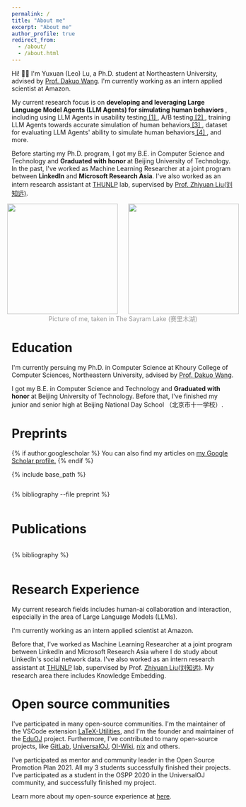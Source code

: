 ```yaml
---
permalink: /
title: "About me"
excerpt: "About me"
author_profile: true
redirect_from: 
  - /about/
  - /about.html
---
```


Hi! 👋🏻 I'm Yuxuan (Leo) Lu, a Ph.D. student at Northeastern University, advised by [Prof. Dakuo Wang](https://www.dakuowang.com/). I'm currently working as an intern applied scientist at Amazon. 

My current research focus is on <b> developing and leveraging Large Language Model Agents (LLM Agents) for simulating human behaviors </b>, including using LLM Agents in usability testing<a class="cite" href="#luUXAgentLLMAgentBased2025a"> [1] </a>, A/B testing<a class="cite" href="#wangAgentAAutomatedScalable2025"> [2] </a>, training LLM Agents towards accurate simulation of human behaviors<a class="cite" href="#luLLMAgentsThat2025"> [3] </a>, dataset for evaluating LLM Agents' ability to simulate human behaviors<a class="cite" href="#wang2025opera"> [4] </a>, and more.

Before starting my Ph.D. program, I got my B.E. in Computer Science and Technology and <b> Graduated with honor </b> at Beijing University of Technology. In the past, I've worked as Machine Learning Researcher at a joint program between **LinkedIn** and **Microsoft Research Asia**. I've also worked as an intern research assistant at [THUNLP](https://nlp.csai.tsinghua.edu.cn/) lab, supervised by [Prof. Zhiyuan Liu(刘知远)](http://nlp.csai.tsinghua.edu.cn/~lzy/).


<div style="display: flex; justify-content: center; width: 100%; column-gap: 24px;">
  <img src="/images/holding_shark.jpg" width="250px" />
  <img src="/images/holding_camera.jpg" width="250px" />
</div>
<div style="display: flex; justify-content: center; width: 100%; column-gap: 24px; color: rgba(1,1,1,0.4)">
  Picture of me, taken in The Sayram Lake (赛里木湖)
</div>

Education
=====
I'm currently persuing my Ph.D. in Computer Science at Khoury College of Computer Sciences, Northeastern University, advised by [Prof. Dakuo Wang](https://www.dakuowang.com/).

I got my B.E. in Computer Science and Technology and <b> Graduated with honor </b> at Beijing University of Technology. Before that, I've finished my junior and senior high at Beijing National Day School （北京市十一学校）.

Preprints
======
{% if author.googlescholar %}
  You can also find my articles on <u><a href="{{author.googlescholar}}">my Google Scholar profile</a>.</u>
{% endif %}

{% include base_path %}

<div class="publications" style="max-height: 80vh; overflow-y: auto">

{% bibliography --file preprint %}

</div>

Publications
======

<div class="publications" style="max-height: 80vh; overflow-y: auto">

{% bibliography %}

</div>

Research Experience
=====
My current research fields includes human-ai collaboration and interaction, especially in the area of Large Language Models (LLMs).

I'm currently working as an intern applied scientist at Amazon.

Before that, I've worked as Machine Learning Researcher at a joint program between LinkedIn and Microsoft Research Asia where I do study about LinkedIn's social network data. I've also worked as an intern research assistant at [THUNLP](https://nlp.csai.tsinghua.edu.cn/) lab, supervised by Prof. [Zhiyuan Liu(刘知远)](http://nlp.csai.tsinghua.edu.cn/~lzy/). My research area there includes Knowledge Embedding.

Open source communities
=====
I've participated in many open-source communities. I'm the maintainer of the VSCode extension [LaTeX-Utilities](https://github.com/tecosaur/LaTeX-Utilities), and I'm the founder and maintainer of the [EduOJ](https://github.com/eduoj) project. Furthermore, I've contributed to many open-source projects, like [GitLab](https://gitlab.com/gitlab-org/gitlab/-/merge_requests/20603), [UniversalOJ](https://github.com/UniversalOJ/UOJ-System), [OI-Wiki](https://github.com/OI-wiki/OI-wiki/), [nix](https://github.com/nix-rust/nix/) and others.

I've participated as mentor and community leader in the Open Source Promotion Plan 2021. All my 3 students successfully finished their projects. I've participated as a student in the OSPP 2020 in the UniversalOJ community, and successfully finished my project.

Learn more about my open-source experience at [here](/open_source).
